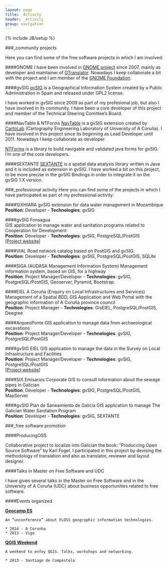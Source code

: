 ```yaml
---
layout: page
title: _Activity 
header: _Activity
group: navigation
---
```

{% include JB/setup %}

###\_community projects

Here you can find some of the free software projects in which I am involved:

####GNOME 
I have been involved in [GNOME project](http://gnome.org) since 2007, mainly as developer and maintainer of [GTranslator](http://projects.gnome.org/gtranslator). Nowadays I keep collaborate a bit with the project and I am member of the [GNOME Foundation](http://www.gnome.org/foundation/).

####gvSIG
[gvSIG](http://gvsig.org) is a Geographical Information System created by a Public Administration in Spain and released under GPL2 license.

I have worked in gvSIG since 2009 as part of my profesional job, but also I have involved in its community. I have been a core developer of this project and member of the Technical Steering Comittee’s Board.

####NavTable & NTForms
[NavTable](http://navtable.github.io/) is a gvSIG extension created by [CartoLab](http://cartolab.udc.es) (Cartography Engineering Laboratory of University of A Coruña). I have involved in this project since its beginning as Lead Developer until 2011. Nowadays I keep collaborate as developer.

[NTForms](http://github.com/navtable/navtableforms) is a library to build navigable and validated java forms for gvSIG. I’m one of the core developers.

####SEXTANTE
[SEXTANTE](http://www.sextantegis.com) is a spatial data analysis library written in Java and it is included as extension in gvSIG. I have worked a bit on this project, to be more precise in the gvSIG Bindings in order to integrate it on the gvSIG 1.X version.

###\_professional activity
Here you can find some of the projects in which I have participated as part of my professional activity:

####SIXHIARA
gvSIG extension for data water management in Mozambique  
**Position**: Developer - **Technologies**: gvSIG

####gvSIG Fonsagua  
GIS application to manage water and sanitation programs related to Cooperation for Development  
**Position**: Developer - **Technologies**: gvSIG, PostgreSQL/PostGIS  
\[[Project website](http://cartolab.udc.es/fonsagua)\]

####VIAL
Road network catalog based on PostGIS and gvSIG.  
**Position**: Developer - **Technologies**: gvSIG, PostgreSQL/PostGIS, SQLite

####SIGA (AUDASA Management Information System)
Management information system, based on GIS, for a highway  
**Position**: Project Manager/Developer - **Technologies**: gvSIG, PostgreSQL/PostGIS, Geoserver, Pyramid, Bootstrap.

####EIEL A Coruña (Enquiry on Local Infrastructures and Services)
Management of a Spatial BDD, GIS Application and Web Portal with the geographic information of A Coruña province council  
**Position**: Project Manager - **Technologies**: GisEIEL, PostgreSQL/PostGIS, Deegree

####ArqueoPonte
GIS application to manage data from archaeological excavations  
**Position**: Project Manager/Developer - **Technologies**: gvSIG, PostgreSQL/PostGIS

####gvSIG EIEL
GIS application to manage the data in the Survey on Local Infrastructure and Facilities  
**Position**: Project Manager/Developer - **Technologies**: gvSIG, PostgreSQL/PostGIS  
\[[Project website](http://cartolab.udc.es/gvsig-eiel)\]

####SIX Emisarios
Corporate GIS to consult information about the sewage pipes in Galician  
**Position**: Developer - **Technologies**: gvSIG, PostgreSQL/PostGIS, MapServer

####gvSIG Plan de Saneamiento de Galicia
GIS application to manage The Galician Water Sanitation Program  
**Position**: Developer - **Technologies**: gvSIG, SEXTANTE

###\_free software promotion
 
####ProducingOSS

Collaborative project to localize into Galician the book: “Produccing Open Source Software” by Karl Fogel. I participated in this project by devising the methodology of translation and also as translator, reviewer and layout designer.

####Talks in Master on Free Software and UDC

I have given several talks in the Master on Free Software and in the University of A Coruña (UDC) about business opportunities related to free software.
 
####Events organized

**[Geocamp ES](http://geocamp.es)**

    An “unconference” about FLOSS geographic information technologies.
    
    * 2014 - A Corunha
    * 2013 - Vigo


**[QGIS Weekend](http://qgisweekend.xeoinquedos.eu)**

    A weekend to enfoy QGIS. Talks, workshops and networking.   
    
    * 2013 - Santiago de Compostela



